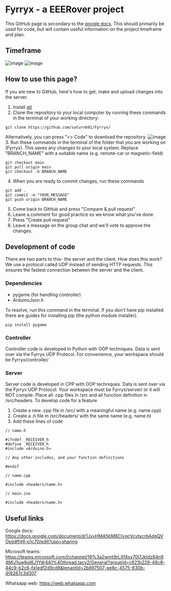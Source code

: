 # Fyrryx - a EEERover project

This GitHub page is secondary to the [google docs](https://docs.google.com/document/d/1JxvHMA5bM8CIvgcVcvtxcrbAdgQVOpjjdfhHl-o1c70/edit?usp=sharing). This should primarily be used for code, but will contain useful information on the project timeframe and plan.

## Timeframe

![image](https://github.com/saturn691/Fyrryx/assets/113542065/a43d8117-d57a-4dd4-93b6-6bfc5c188b2c)
![image](https://github.com/saturn691/Fyrryx/assets/113542065/40281e09-33d9-4ecf-9007-517971ebe35e)

## How to use this page?

If you are new to GitHub, here's how to get, make and upload changes into the server.

1. Install [git](https://git-scm.com/book/en/v2/Getting-Started-Installing-Git)
2. Clone the repository to your local computer by running these commands in the terminal of your working directory:
```
git clone https://github.com/saturn691/Fyrryx/
```
Alternatively, you can press "<> Code" to download the repository.
![image](https://github.com/saturn691/Fyrryx/assets/113542065/d7d978fd-bf98-4dcf-bfde-b7700f0c0ab8)
3. Run these commands in the terminal of the folder that you are working on (Fyrryx). This saves any changes to your local system. Replace "BRANCH_NAME" with a suitable name (e.g. remote-car or magnetic-field)
```
git checkout main
git pull origin main
git checkout -b BRANCH_NAME
```
4. When you are ready to commit changes, run these commands
```
git add .
git commit -m "YOUR_MESSAGE"
git push origin BRANCH_NAME
```
5. Come back to GitHub and press "Compare & pull request"
6. Leave a comment for good practice so we know what you've done
7. Press "Create pull request"
8. Leave a message on the group chat and we'll vote to approve the changes.

## Development of code

There are two parts to this- the server and the client. How does this work? We use a protocol called UDP instead of sending HTTP requests. This ensures the fastest connection between the server and the client. 

### Dependencies

- pygame (for handling controller)
- ArduinoJson.h

To resolve, run this command in the terminal. If you don't have pip installed there are guides for installing pip (the python module installer).
```
pip install pygame
```
### Controller

Controller code is developed in Python with OOP techniques. Data is sent over via the Fyrryx UDP Protocol. For convenience, your workspace should be Fyrryx/controller/

### Server

Server code is developed in CPP with OOP techniques. Data is sent over via the Fyrryx UDP Protocol. Your workspace must be Fyrryx/server/ or it will NOT compile. Place all .cpp files in /src and all function definition in /src/headers. To develop code for a feature

1. Create a new .cpp file in /src/ with a meaningful name (e.g. name.cpp)
2. Create a .h file in /src/headers/ with the same name (e.g. name.h)
3. Add these lines of code
```
// name.h

#ifndef _RECEIVER_h
#define _RECEIVER_h
#include <Arduino.h>

// Any other includes, and your function definitions

#endif
```
```
// name.cpp

#include <headers/name.h>
```
```
// main.ino

#include <headers/name.h>
```

## Useful links

Google docs: https://docs.google.com/document/d/1JxvHMA5bM8CIvgcVcvtxcrbAdgQVOpjjdfhHl-o1c70/edit?usp=sharing

Microsoft teams: https://teams.microsoft.com/l/channel/19%3a2wmt9rLXf4xx70l7Jkldz84n94MIJ1uw8qI6J1Ydr4A1%40thread.tacv2/General?groupId=c621b226-48c8-44c9-b2c6-fa1edf2d9cd8&tenantId=2b897507-ee8c-4575-830b-4f8267c3d307

Whatsapp web: https://web.whatsapp.com

